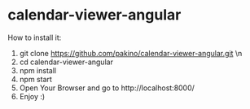 # calendar-viewer-angular

How to install it:

1) git clone https://github.com/pakino/calendar-viewer-angular.git \n
2) cd calendar-viewer-angular
3) npm install
4) npm start
5) Open Your Browser and go to http://localhost:8000/
6) Enjoy :)
